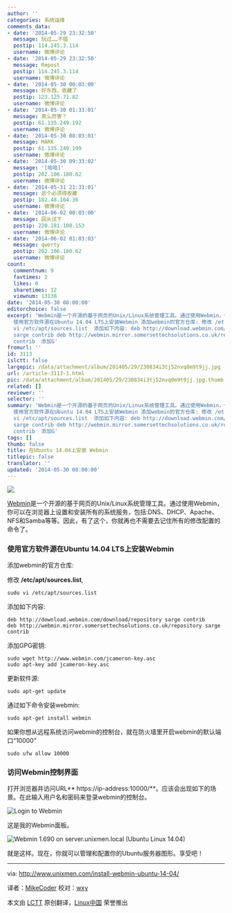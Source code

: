 ```yaml
---
author: ''
categories: 系统运维
comments_data:
- date: '2014-05-29 23:32:50'
  message: 玩过……不错
  postip: 114.245.3.114
  username: 微博评论
- date: '2014-05-29 23:32:50'
  message: Repost
  postip: 114.245.3.114
  username: 微博评论
- date: '2014-05-30 00:03:00'
  message: 好东西，收藏了
  postip: 123.125.71.82
  username: 微博评论
- date: '2014-05-30 01:33:01'
  message: 真么厉害？
  postip: 61.135.249.192
  username: 微博评论
- date: '2014-05-30 08:03:01'
  message: MARK
  postip: 61.135.249.199
  username: 微博评论
- date: '2014-05-30 09:33:02'
  message: '[哈哈]'
  postip: 202.106.180.62
  username: 微博评论
- date: '2014-05-31 21:33:01'
  message: 这个必须得收藏
  postip: 182.48.104.36
  username: 微博评论
- date: '2014-06-02 00:03:00'
  message: 回头试下
  postip: 220.181.108.153
  username: 微博评论
- date: '2014-06-02 01:03:03'
  message: qwerty
  postip: 202.106.180.62
  username: 微博评论
count:
  commentnum: 9
  favtimes: 2
  likes: 0
  sharetimes: 12
  viewnum: 13138
date: '2014-05-30 08:00:00'
editorchoice: false
excerpt: 'Webmin是一个开源的基于网页的Unix/Linux系统管理工具。通过使用Webmin，你可以在浏览器上设置和安装所有的系统服务，包括:DNS、DHCP、Apache、NFS和Samba等等。因此，有了这个，你就再也不需要去记住所有的修改配置的命令了。
  使用官方软件源在Ubuntu 14.04 LTS上安装Webmin 添加webmin的官方仓库: 修改 /etc/apt/sources.list, sudo
  vi /etc/apt/sources.list  添加如下内容: deb http://download.webmin.com/download/repository
  sarge contrib deb http://webmin.mirror.somersettechsolutions.co.uk/repository sarge
  contrib  添加G'
fromurl: ''
id: 3113
islctt: false
largepic: /data/attachment/album/201405/29/230834i3tj52nvq0m9t9jj.jpg
url: /article-3113-1.html
pic: /data/attachment/album/201405/29/230834i3tj52nvq0m9t9jj.jpg.thumb.jpg
related: []
reviewer: ''
selector: ''
summary: 'Webmin是一个开源的基于网页的Unix/Linux系统管理工具。通过使用Webmin，你可以在浏览器上设置和安装所有的系统服务，包括:DNS、DHCP、Apache、NFS和Samba等等。因此，有了这个，你就再也不需要去记住所有的修改配置的命令了。
  使用官方软件源在Ubuntu 14.04 LTS上安装Webmin 添加webmin的官方仓库: 修改 /etc/apt/sources.list, sudo
  vi /etc/apt/sources.list  添加如下内容: deb http://download.webmin.com/download/repository
  sarge contrib deb http://webmin.mirror.somersettechsolutions.co.uk/repository sarge
  contrib  添加G'
tags: []
thumb: false
title: 在Ubuntu 14.04上安装 Webmin
titlepic: false
translator: ''
updated: '2014-05-30 08:00:00'
---
```


![](/data/attachment/album/201405/29/230834i3tj52nvq0m9t9jj.jpg)


[Webmin](http://www.webmin.com/)是一个开源的基于网页的Unix/Linux系统管理工具。通过使用Webmin，你可以在浏览器上设置和安装所有的系统服务，包括:DNS、DHCP、Apache、NFS和Samba等等。因此，有了这个，你就再也不需要去记住所有的修改配置的命令了。


### 使用官方软件源在Ubuntu 14.04 LTS上安装Webmin


添加webmin的官方仓库:


修改 **/etc/apt/sources.list**,



```
sudo vi /etc/apt/sources.list

```

添加如下内容:



```
deb http://download.webmin.com/download/repository sarge contrib
deb http://webmin.mirror.somersettechsolutions.co.uk/repository sarge contrib

```

添加GPG密钥:



```
sudo wget http://www.webmin.com/jcameron-key.asc
sudo apt-key add jcameron-key.asc

```

更新软件源:



```
sudo apt-get update

```

通过如下命令安装webmin:



```
sudo apt-get install webmin

```

如果你想从远程系统访问webmin的控制台，就在防火墙里开启webmin的默认端口“10000”



```
sudo ufw allow 10000

```

### 访问Webmin控制界面


打开浏览器并访问URL\*\* https://ip-address:10000/\*\*。应该会出现如下的场景。在此输入用户名和密码来登录webmin的控制台。


![Login to Webmin](/data/attachment/album/201405/29/230835k105rmq1ugm1gh1j.png)


这是我的Webmin面板。


![Webmin 1.690 on server.unixmen.local (Ubuntu Linux 14.04)](/data/attachment/album/201405/29/230837ggjqyqf7gj205eqa.png)


就是这样。现在，你就可以管理和配置你的Ubuntu服务器图形。享受吧！




---


via: <http://www.unixmen.com/install-webmin-ubuntu-14-04/>


译者：[MikeCoder](https://github.com/MikeCoder) 校对：[wxy](https://github.com/wxy)


本文由 [LCTT](https://github.com/LCTT/TranslateProject) 原创翻译，[Linux中国](http://linux.cn/) 荣誉推出